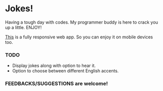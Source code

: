 # Jokes!
Having a tough day with codes. My programmer buddy is here to crack you up a little. ENJOY!

[This](https://the-localhost.github.io/jokes/) is a fully responsive web app. So you can enjoy it on mobile devices too.

### TODO
* Display jokes along with option to hear it.
* Option to choose between different English accents.

### FEEDBACKS/SUGGESTIONS are welcome!
